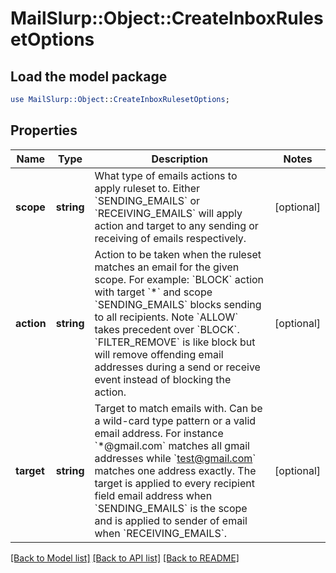 # MailSlurp::Object::CreateInboxRulesetOptions

## Load the model package
```perl
use MailSlurp::Object::CreateInboxRulesetOptions;
```

## Properties
Name | Type | Description | Notes
------------ | ------------- | ------------- | -------------
**scope** | **string** | What type of emails actions to apply ruleset to. Either &#x60;SENDING_EMAILS&#x60; or &#x60;RECEIVING_EMAILS&#x60; will apply action and target to any sending or receiving of emails respectively. | [optional] 
**action** | **string** | Action to be taken when the ruleset matches an email for the given scope. For example: &#x60;BLOCK&#x60; action with target &#x60;*&#x60; and scope &#x60;SENDING_EMAILS&#x60; blocks sending to all recipients. Note &#x60;ALLOW&#x60; takes precedent over &#x60;BLOCK&#x60;. &#x60;FILTER_REMOVE&#x60; is like block but will remove offending email addresses during a send or receive event instead of blocking the action. | [optional] 
**target** | **string** | Target to match emails with. Can be a wild-card type pattern or a valid email address. For instance &#x60;*@gmail.com&#x60; matches all gmail addresses while &#x60;test@gmail.com&#x60; matches one address exactly. The target is applied to every recipient field email address when &#x60;SENDING_EMAILS&#x60; is the scope and is applied to sender of email when &#x60;RECEIVING_EMAILS&#x60;. | [optional] 

[[Back to Model list]](../README#documentation-for-models) [[Back to API list]](../README#documentation-for-api-endpoints) [[Back to README]](../README)


